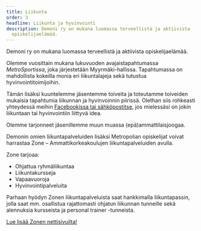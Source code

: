 ```yaml
---
title: Liikunta
order: 3
headline: Liikunta ja hyvinvointi
description: Demoni ry on mukana luomassa terveellistä ja aktiivista
  opiskelijaelämää.
---
```


Demoni ry on mukana luomassa terveellistä ja aktiivista opiskelijaelämää.

Olemme vuosittain mukana lukuvuoden avajaistapahtumassa *MetroSportissa*, joka järjestetään Myyrmäki-hallissa. Tapahtumassa on mahdollista kokeilla monia eri liikuntalajeja sekä tutustua hyvinvointitoimijoihin.

Tämän lisäksi kuuntelemme jäsentemme toiveita ja toteutamme toiveiden mukaisia tapahtumia liikunnan ja hyvinvoinnin piirissä. Olethan siis rohkeasti yhteydessä meihin [Facebookissa tai sähköpostitse](#yhteystiedot), jos mielessäsi on jokin liikuntaan tai hyvinvointiin liittyvä idea.

Olemme tarjonneet jäsenillemme muun muassa (epä)ammattilaisjoogaa.

Demonin omien liikuntapalveluiden lisäksi Metropolian opiskelijat voivat harrastaa
Zone – Ammattikorkeakoulujen liikuntapalveluiden avulla.

Zone tarjoaa:

- Ohjattua ryhmäliikuntaa
- Liikuntakursseja
- Vapaavuoroja
- Hyvinvointipalveluita

Parhaan hyödyn Zonen liikuntapalveluista saat hankkimalla liikuntapassin, jolla saat mm. osallistua rajattomasti ohjatun liikunnan tunneille sekä alennuksia kursseista ja personal trainer -tunneista.

[Lue lisää Zonen nettisivuilta!](http://zonesports.fi/ "Zone")
